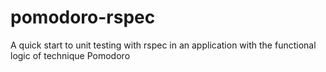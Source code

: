 pomodoro-rspec
==============

A quick start to unit testing with rspec in an application with the functional logic of technique Pomodoro
